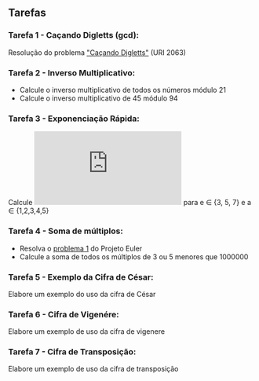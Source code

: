 ## Tarefas

### Tarefa 1 - Caçando Digletts (gcd):
  Resolução do problema ["Caçando Digletts"](https://www.urionlinejudge.com.br/judge/pt/problems/view/2063) (URI 2063)
  
### Tarefa 2 - Inverso Multiplicativo:
  * Calcule o inverso multiplicativo de todos os números módulo 21
  * Calcule o inverso multiplicativo de 45 módulo 94

### Tarefa 3 - Exponenciação Rápida:
  Calcule ![(a^(e-1)) mod e](http://www.sciweavers.org/tex2img.php?eq=%28a%5E%7Be-1%7D%29%5Cmod%20e&bc=White&fc=Black&im=jpg&fs=12&ff=arev&edit=0) 
  para e ∈ {3, 5, 7} e a ∈ {1,2,3,4,5}

### Tarefa 4 - Soma de múltiplos:
  * Resolva o [problema 1](https://projecteuler.net/problem=1) do Projeto Euler
  * Calcule a soma de todos os múltiplos de 3 ou 5 menores que 1000000

### Tarefa 5 - Exemplo da Cifra de César:
  Elabore um exemplo do uso da cifra de César

### Tarefa 6 - Cifra de Vigenére:
  Elabore um exemplo de uso da cifra de vigenere

### Tarefa 7 - Cifra de Transposição:
  Elabore um exemplo de uso da cifra de transposição

